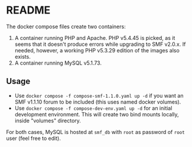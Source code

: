 # README

The docker compose files create two containers:

1. A container running PHP and Apache. PHP v5.4.45 is picked, as it seems that it doesn't produce errors while upgrading to SMF v2.0.x. If needed, however, a working PHP v5.3.29 edition of the images also exists.
2. A container running MySQL v5.1.73.

## Usage

- Use `docker compose -f compose-smf-1.1.0.yaml up -d` if you want an SMF v1.1.10 forum to be included (this uses named docker volumes).
- Use `docker compose -f compose-dev-env.yaml up -d` for an initial development environment. This will create two bind mounts locally, inside "volumes" directory.

For both cases, MySQL is hosted at `smf_db` with `root` as password of `root` user (feel free to edit).